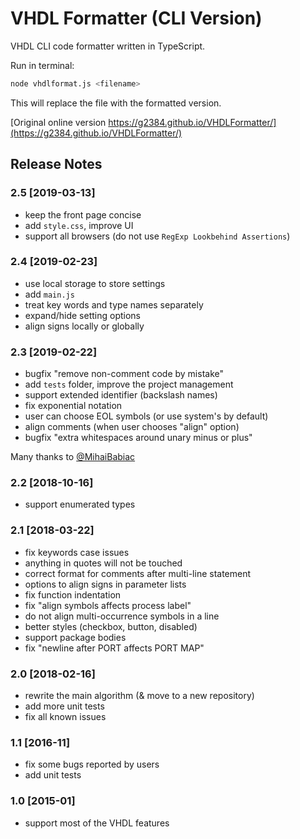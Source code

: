 # VHDL Formatter (CLI Version)

VHDL CLI code formatter written in TypeScript.

Run in terminal:
```bash
node vhdlformat.js <filename>
```
This will replace the file with the formatted version.

[Original online version https://g2384.github.io/VHDLFormatter/](https://g2384.github.io/VHDLFormatter/)

## Release Notes

### 2.5 [2019-03-13]

- keep the front page concise
- add `style.css`, improve UI
- support all browsers (do not use `RegExp Lookbehind Assertions`)

### 2.4 [2019-02-23]

- use local storage to store settings
- add `main.js`
- treat key words and type names separately
- expand/hide setting options
- align signs locally or globally

### 2.3 [2019-02-22]

- bugfix "remove non-comment code by mistake"
- add `tests` folder, improve the project management
- support extended identifier (backslash names)
- fix exponential notation
- user can choose EOL symbols (or use system's by default)
- align comments (when user chooses "align" option)
- bugfix "extra whitespaces around unary minus or plus"

Many thanks to [@MihaiBabiac](https://github.com/MihaiBabiac)

### 2.2 [2018-10-16]

- support enumerated types

### 2.1 [2018-03-22]

- fix keywords case issues
- anything in quotes will not be touched
- correct format for comments after multi-line statement
- options to align signs in parameter lists
- fix function indentation
- fix "align symbols affects process label"
- do not align multi-occurrence symbols in a line
- better styles (checkbox, button, disabled)
- support package bodies
- fix "newline after PORT affects PORT MAP"

### 2.0 [2018-02-16]

- rewrite the main algorithm (& move to a new repository)
- add more unit tests
- fix all known issues

### 1.1 [2016-11]

- fix some bugs reported by users
- add unit tests

### 1.0 [2015-01]

- support most of the VHDL features